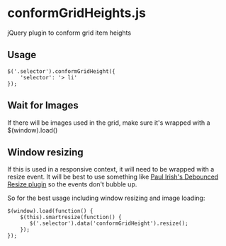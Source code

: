 conformGridHeights.js
====================

jQuery plugin to conform grid item heights

## Usage

    $('.selector').conformGridHeight({
        'selector': '> li'
    });

## Wait for Images

If there will be images used in the grid, make sure it's wrapped with a $(window).load()

## Window resizing

If this is used in a responsive context, it will need to be wrapped with a resize event.  It will be best to use something like <a href="http://paulirish.com/2009/throttled-smartresize-jquery-event-handler/">Paul Irish's Debounced Resize plugin</a> so the events don't bubble up.

So for the best usage including window resizing and image loading:

    $(window).load(function() {
        $(this).smartresize(function() {
           $('.selector').data('conformGridHeight').resize(); 
        });
    });